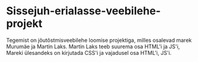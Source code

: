 # Sissejuh-erialasse-veebilehe-projekt
Tegemist on jõutõstmisveebilehe loomise projektiga, milles osalevad marek Murumäe ja Martin Laks.
Martin Laks teeb suurema osa HTML'i ja JS'i, Mareki ülesandeks on kirjutada CSS'i ja vajadusel osa HTML'i, JS'i.
